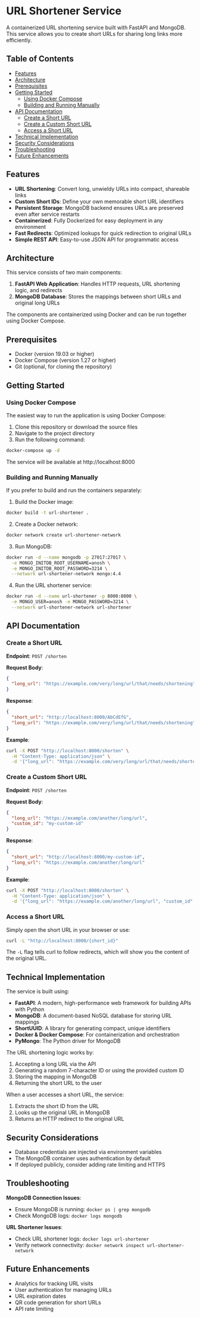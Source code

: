 # URL Shortener Service

A containerized URL shortening service built with FastAPI and MongoDB. This service allows you to create short URLs for sharing long links more efficiently.

## Table of Contents
- [Features](#features)
- [Architecture](#architecture)
- [Prerequisites](#prerequisites)
- [Getting Started](#getting-started)
  - [Using Docker Compose](#using-docker-compose)
  - [Building and Running Manually](#building-and-running-manually)
- [API Documentation](#api-documentation)
  - [Create a Short URL](#create-a-short-url)
  - [Create a Custom Short URL](#create-a-custom-short-url)
  - [Access a Short URL](#access-a-short-url)
- [Technical Implementation](#technical-implementation)
- [Security Considerations](#security-considerations)
- [Troubleshooting](#troubleshooting)
- [Future Enhancements](#future-enhancements)

## Features

- **URL Shortening**: Convert long, unwieldy URLs into compact, shareable links
- **Custom Short IDs**: Define your own memorable short URL identifiers
- **Persistent Storage**: MongoDB backend ensures URLs are preserved even after service restarts
- **Containerized**: Fully Dockerized for easy deployment in any environment
- **Fast Redirects**: Optimized lookups for quick redirection to original URLs
- **Simple REST API**: Easy-to-use JSON API for programmatic access

## Architecture

This service consists of two main components:

1. **FastAPI Web Application**: Handles HTTP requests, URL shortening logic, and redirects
2. **MongoDB Database**: Stores the mappings between short URLs and original long URLs

The components are containerized using Docker and can be run together using Docker Compose.

## Prerequisites

- Docker (version 19.03 or higher)
- Docker Compose (version 1.27 or higher)
- Git (optional, for cloning the repository)

## Getting Started

### Using Docker Compose

The easiest way to run the application is using Docker Compose:

1. Clone this repository or download the source files
2. Navigate to the project directory
3. Run the following command:

```bash
docker-compose up -d
```

The service will be available at http://localhost:8000

### Building and Running Manually

If you prefer to build and run the containers separately:

1. Build the Docker image:
```bash
docker build -t url-shortener .
```

2. Create a Docker network:
```bash
docker network create url-shortener-network
```

3. Run MongoDB:
```bash
docker run -d --name mongodb -p 27017:27017 \
  -e MONGO_INITDB_ROOT_USERNAME=anosh \
  -e MONGO_INITDB_ROOT_PASSWORD=3214 \
  --network url-shortener-network mongo:4.4
```

4. Run the URL shortener service:
```bash
docker run -d --name url-shortener -p 8000:8000 \
  -e MONGO_USER=anosh -e MONGO_PASSWORD=3214 \
  --network url-shortener-network url-shortener
```

## API Documentation

### Create a Short URL

**Endpoint**: `POST /shorten`

**Request Body**:
```json
{
  "long_url": "https://example.com/very/long/url/that/needs/shortening"
}
```

**Response**:
```json
{
  "short_url": "http://localhost:8000/AbCdEfG",
  "long_url": "https://example.com/very/long/url/that/needs/shortening"
}
```

**Example**:
```bash
curl -X POST "http://localhost:8000/shorten" \
  -H "Content-Type: application/json" \
  -d '{"long_url": "https://example.com/very/long/url/that/needs/shortening"}'
```

### Create a Custom Short URL

**Endpoint**: `POST /shorten`

**Request Body**:
```json
{
  "long_url": "https://example.com/another/long/url",
  "custom_id": "my-custom-id"
}
```

**Response**:
```json
{
  "short_url": "http://localhost:8000/my-custom-id",
  "long_url": "https://example.com/another/long/url"
}
```

**Example**:
```bash
curl -X POST "http://localhost:8000/shorten" \
  -H "Content-Type: application/json" \
  -d '{"long_url": "https://example.com/another/long/url", "custom_id": "my-custom-id"}'
```

### Access a Short URL

Simply open the short URL in your browser or use:

```bash
curl -L "http://localhost:8000/{short_id}"
```

The `-L` flag tells curl to follow redirects, which will show you the content of the original URL.

## Technical Implementation

The service is built using:

- **FastAPI**: A modern, high-performance web framework for building APIs with Python
- **MongoDB**: A document-based NoSQL database for storing URL mappings
- **ShortUUID**: A library for generating compact, unique identifiers
- **Docker & Docker Compose**: For containerization and orchestration
- **PyMongo**: The Python driver for MongoDB

The URL shortening logic works by:
1. Accepting a long URL via the API
2. Generating a random 7-character ID or using the provided custom ID
3. Storing the mapping in MongoDB
4. Returning the short URL to the user

When a user accesses a short URL, the service:
1. Extracts the short ID from the URL
2. Looks up the original URL in MongoDB
3. Returns an HTTP redirect to the original URL

## Security Considerations

- Database credentials are injected via environment variables
- The MongoDB container uses authentication by default
- If deployed publicly, consider adding rate limiting and HTTPS

## Troubleshooting

**MongoDB Connection Issues**:
- Ensure MongoDB is running: `docker ps | grep mongodb`
- Check MongoDB logs: `docker logs mongodb`

**URL Shortener Issues**:
- Check URL shortener logs: `docker logs url-shortener`
- Verify network connectivity: `docker network inspect url-shortener-network`

## Future Enhancements

- Analytics for tracking URL visits
- User authentication for managing URLs
- URL expiration dates
- QR code generation for short URLs
- API rate limiting 